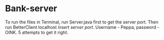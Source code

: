 # Bank-server

To run the files in Terminal, run Server.java first to get the server port. Then run BetterClient localhost *insert server port*.
Username - Peppa, password - OINK. 5 attempts to get it right.
